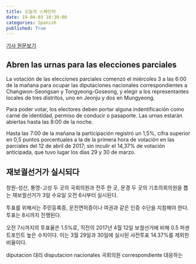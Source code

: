```yaml
---
title: 오늘의 스페인어
date: 19-04-03 18:30:00
categories: Spanish
published: True
---
```

[기사 원문보기](http://world.kbs.co.kr/service/news_view.htm?lang=s&id=Po&Seq_Code=65698&page=0)

## Abren las urnas para las elecciones parciales  

La votación de las elecciones parciales comenzó el miércoles 3 a las 6:00 de la mañana para ocupar las diputaciones nacionales correspondientes a Changwon-Seongsan y Tongyeong-Goseong, y elegir a los representantes locales de tres distritos, uno en Jeonju y dos en Mungyeong.  

Para poder votar, los electores deben portar alguna indentificación como carné de identidad, permiso de conducir o pasaporte. Las urnas estarán abiertas hasta las 8:00 de la noche.  

Hasta las 7:00 de la mañana la participación registró un 1,5%, cifra superior en 0,5 puntos porcentuales a la de la primera hora de votación en las parciales del 12 de abril de 2017; sin inculir el 14,37% de votación anticipada, que tuvo lugar los días 29 y 30 de marzo.  

## 재보궐선거가 실시되다

창원-성산, 통영-고성 두 곳의 국회의원과 전주 한 곳, 문경 두 곳의 기초의회의원을 뽑는 재보궐선거가 3일 수요일 오전 6시부터  실시된다.

투표를 위해서는 주민등록증, 운전면허증이나 여권과 같은 인증 수단을 지참해야 한다. 투표는 8시까지 진행된다.

오전 7시까지의 투표율은 1.5%로, 직전의 2017년 4월 12일 보궐선거에 비해 0.5 퍼센트포인트 높은 수치이다. 이는 3월 29일과 30일에 실시된 사전투표 14.37%를 제외한 비율이다.

diputacion 대리
disputacion nacionales 국회의원
correspondiente 대응하는
